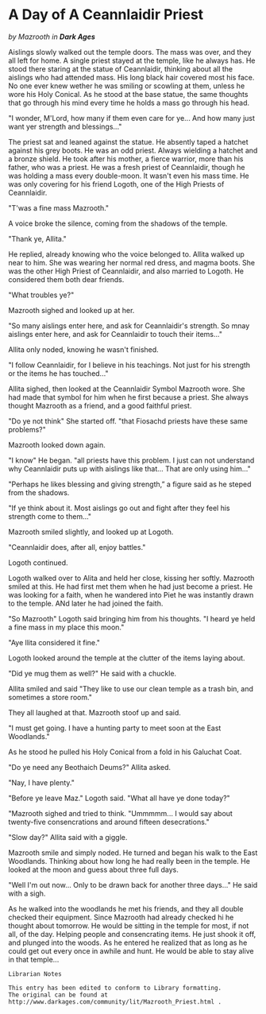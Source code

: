 # A Day of A Ceannlaidir Priest

_by Mazrooth in **Dark Ages**_

Aislings slowly walked out the temple doors. The mass was over, and they all
left for home. A single priest stayed at the temple, like he always has. He
stood there staring at the statue of Ceannlaidir, thinking about all the
aislings who had attended mass. His long black hair covered most his face. No
one ever knew wether he was smiling or scowling at them, unless he wore his
Holy Conical. As he stood at the base statue, the same thoughts that go through
his mind every time he holds a mass go through his head.

"I wonder, M'Lord, how many if them even care for ye... And how many just want
yer strength and blessings..."

The priest sat and leaned against the statue. He absently taped a hatchet
against his grey boots. He was an odd priest. Always wielding a hatchet and a
bronze shield. He took after his mother, a fierce warrior, more than his
father, who was a priest. He was a fresh priest of Ceannlaidir, though he was
holding a mass every double-moon. It wasn't even his mass time. He was only
covering for his friend Logoth, one of the High Priests of Ceannlaidir.

"T'was a fine mass Mazrooth."

A voice broke the silence, coming from the shadows of the temple.

"Thank ye, Allita."

He replied, already knowing who the voice belonged to. Allita walked up near to
him. She was wearing her normal red dress, and magma boots. She was the other
High Priest of Ceannlaidir, and also married to Logoth. He considered them both
dear friends.

"What troubles ye?"

Mazrooth sighed and looked up at her.

"So many aislings enter here, and ask for Ceannlaidir's strength. So mnay
aislings enter here, and ask for Ceannlaidir to touch their items..."

Allita only noded, knowing he wasn't finished.

"I follow Ceannlaidir, for I believe in his teachings. Not just for his
strength or the items he has touched..."

Allita sighed, then looked at the Ceannlaidir Symbol Mazrooth wore. She had
made that symbol for him when he first because a priest. She always thought
Mazrooth as a friend, and a good faithful priest.

"Do ye not think" She started off. "that Fiosachd priests have these same
problems?"

Mazrooth looked down again.

"I know" He began. "all priests have this problem. I just can not understand
why Ceannlaidir puts up with aislings like that... That are only using him..."

"Perhaps he likes blessing and giving strength,” a figure said as he steped from
the shadows.

"If ye think about it. Most aislings go out and fight after they feel his
strength come to them..."

Mazrooth smiled slightly, and looked up at Logoth.

"Ceannlaidir does, after all, enjoy battles."

Logoth continued.

Logoth walked over to Alita and held her close, kissing her softly. Mazrooth
smiled at this. He had first met them when he had just become a priest. He was
looking for a faith, when he wandered into Piet he was instantly drawn to the
temple. ANd later he had joined the faith.

"So Mazrooth" Logoth said bringing him from his thoughts. "I heard ye held a
fine mass in my place this moon."

"Aye llita considered it fine."

Logoth looked around the temple at the clutter of the items laying about.

"Did ye mug them as well?" He said with a chuckle.

Allita smiled and said "They like to use our clean temple as a trash bin, and
sometimes a store room."

They all laughed at that. Mazrooth stoof up and said.

"I must get going. I have a hunting party to meet soon at the East Woodlands."

As he stood he pulled his Holy Conical from a fold in his Galuchat Coat.

"Do ye need any Beothaich Deums?" Allita asked.

"Nay, I have plenty."

"Before ye leave Maz." Logoth said. "What all have ye done today?"

"Mazrooth sighed and tried to think. "Ummmmm... I would say about twenty-five
consencrations and around fifteen desecrations."

"Slow day?" Allita said with a giggle.

Mazrooth smile and simply noded. He turned and began his walk to the East
Woodlands. Thinking about how long he had really been in the temple. He looked
at the moon and guess about three full days.

"Well I'm out now... Only to be drawn back for another three days..." He said
with a sigh.

As he walked into the woodlands he met his friends, and they all double checked
their equipment. Since Mazrooth had already checked hi he thought about
tomorrow. He would be sitting in the temple for most, if not all, of the day.
Helping people and consencrating items. He just shook it off, and plunged into
the woods. As he entered he realized that as long as he could get out every
once in awhile and hunt. He would be able to stay alive in that temple...


```
Librarian Notes

This entry has been edited to conform to Library formatting.
The original can be found at http://www.darkages.com/community/lit/Mazrooth_Priest.html .
```
